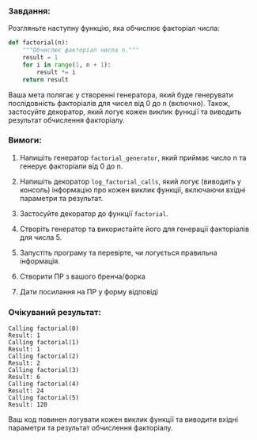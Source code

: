 ### Завдання:

Розгляньте наступну функцію, яка обчислює факторіал числа:

```python
def factorial(n):
    """Обчислює факторіал числа n."""
    result = 1
    for i in range(1, n + 1):
        result *= i
    return result
```

Ваша мета полягає у створенні генератора, який буде генерувати послідовність факторіалів для чисел від 0 до n (включно). Також, 
застосуйте декоратор, який логує кожен виклик функції та виводить результат обчислення факторіалу.

### Вимоги:

1. Напишіть генератор `factorial_generator`, який приймає число n та генерує факторіали від 0 до n.

2. Напишіть декоратор `log_factorial_calls`, який логує (виводить у консоль) інформацію про кожен 
виклик функції, включаючи вхідні параметри та результат.

3. Застосуйте декоратор до функції `factorial`.

4. Створіть генератор та використайте його для генерації факторіалів для числа 5.

5. Запустіть програму та перевірте, чи логується правильна інформація.

6. Створити ПР з вашого бренча/форка

7. Дати посилання на ПР у форму відповіді

### Очікуваний результат:

```
Calling factorial(0)
Result: 1
Calling factorial(1)
Result: 1
Calling factorial(2)
Result: 2
Calling factorial(3)
Result: 6
Calling factorial(4)
Result: 24
Calling factorial(5)
Result: 120
```

Ваш код повинен логувати кожен виклик функції та виводити вхідні параметри та результат обчислення факторіалу.